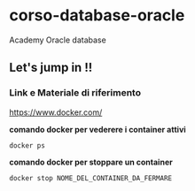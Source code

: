 # corso-database-oracle


Academy Oracle database


## Let's jump in !! 




### Link e Materiale di riferimento  

https://www.docker.com/



**comando docker per vederere i container attivi**

```
docker ps

```

**comando docker per stoppare un container**

```
docker stop NOME_DEL_CONTAINER_DA_FERMARE

```

